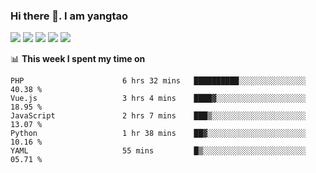 ### Hi there 👋. I am yangtao 

<!-- **runtu666/runtu666** is a ✨ _special_ ✨ repository because its `README.md` (this file) appears on your GitHub profile. -->

![](https://github-profile-summary-cards.vercel.app/api/cards/profile-details?username=runtu666&theme=github)
![](https://github-profile-summary-cards.vercel.app/api/cards/repos-per-language?username=runtu666&theme=github)
![](https://github-profile-summary-cards.vercel.app/api/cards/most-commit-language?username=runtu666&theme=github)
![](https://github-profile-summary-cards.vercel.app/api/cards/stats?&username=runtu666&theme=github)
![](https://github-profile-summary-cards.vercel.app/api/cards/productive-time?username=runtu666&theme=github)

📊 **This week I spent my time on**
<!--START_SECTION:waka-->

```text
PHP                      6 hrs 32 mins   ██████████░░░░░░░░░░░░░░░   40.38 %
Vue.js                   3 hrs 4 mins    ████▓░░░░░░░░░░░░░░░░░░░░   18.95 %
JavaScript               2 hrs 7 mins    ███▒░░░░░░░░░░░░░░░░░░░░░   13.07 %
Python                   1 hr 38 mins    ██▓░░░░░░░░░░░░░░░░░░░░░░   10.16 %
YAML                     55 mins         █▒░░░░░░░░░░░░░░░░░░░░░░░   05.71 %
```

<!--END_SECTION:waka-->


[comment]: <> (Here are some ideas to get you started:)

[comment]: <> (- 🔭 I’m currently working on tal)

[comment]: <> (- 🌱 I’m currently learning devops)

[comment]: <> (- 👯 I’m looking to collaborate on ...)

[comment]: <> (- 🤔 I’m looking for help with ...)

[comment]: <> (- 💬 Ask me about ...)

[comment]: <> (- 📫 How to reach me: ...)

[comment]: <> (- 😄 Pronouns: ...)

[comment]: <> (- ⚡ Fun fact: ...)
